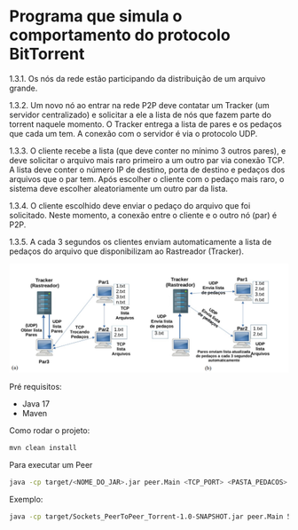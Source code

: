 # Programa que simula o comportamento do protocolo BitTorrent

1.3.1. Os nós da rede estão participando da distribuição de um arquivo grande.

1.3.2. Um novo nó ao entrar na rede P2P deve contatar um Tracker (um servidor centralizado) e solicitar a
ele a lista de nós que fazem parte do torrent naquele momento. O Tracker entrega a lista de pares e os
pedaços que cada um tem. A conexão com o servidor é via o protocolo UDP.

1.3.3. O cliente recebe a lista (que deve conter no mínimo 3 outros pares), e deve solicitar o arquivo mais
raro primeiro a um outro par via conexão TCP. A lista deve conter o número IP de destino, porta de destino e
pedaços dos arquivos que o par tem. Após escolher o cliente com o pedaço mais raro, o sistema deve
escolher aleatoriamente um outro par da lista.

1.3.4. O cliente escolhido deve enviar o pedaço do arquivo que foi solicitado. Neste momento, a conexão
entre o cliente e o outro nó (par) é P2P.

1.3.5. A cada 3 segundos os clientes enviam automaticamente a lista de pedaços do arquivo que
disponibilizam ao Rastreador (Tracker).

![readme.png](readme.png)

Pré requisitos:
- Java 17
- Maven

Como rodar o projeto:
```bash
mvn clean install
```

Para executar um Peer
```bash
java -cp target/<NOME_DO_JAR>.jar peer.Main <TCP_PORT> <PASTA_PEDACOS>
```
Exemplo:
```bash
java -cp target/Sockets_PeerToPeer_Torrent-1.0-SNAPSHOT.jar peer.Main 5001 pieces
```
